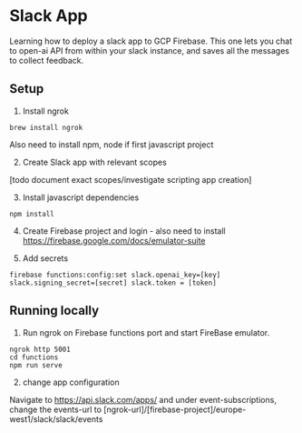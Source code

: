 # Slack App

Learning how to deploy a slack app to GCP Firebase. This one lets you chat to open-ai API from within your slack instance, and saves all the messages to collect feedback. 

## Setup

1. Install ngrok

```
brew install ngrok
```

Also need to install npm, node if first javascript project

2. Create Slack app with relevant scopes

[todo document exact scopes/investigate scripting app creation]

3. Install javascript dependencies

```npm install```

4. Create Firebase project and login - also need to install https://firebase.google.com/docs/emulator-suite

5. Add secrets

```
firebase functions:config:set slack.openai_key=[key] slack.signing_secret=[secret] slack.token = [token]
```

## Running locally 

1. Run ngrok on Firebase functions port and start FireBase emulator.

```
ngrok http 5001
cd functions
npm run serve
```

2. change app configuration

Navigate to https://api.slack.com/apps/ and under event-subscriptions, change the events-url to [ngrok-url]/[firebase-project]/europe-west1/slack/slack/events
